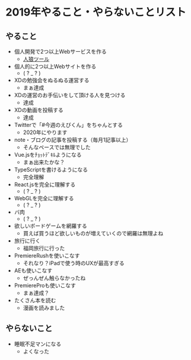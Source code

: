 # 2019年やること・やらないことリスト
## やること
* 個人開発で2つ以上Webサービスを作る
  * [人狼ツール](https://jinro.tools)
* 個人的に2つ以上Webサイトを作る
  * ( ? _ ? )
* XDの勉強会をぬるぬる運営する
  * まぁ達成
* XDの運営のお手伝いをして頂ける人を見つける
  * 達成
* XDの動画を投稿する
  * 達成
* Twitterで「#今週のえびくん」をちゃんとする
  * 2020年にやります
* note・ブログの記事を投稿する（毎月1記事以上）
  * そんなペースでは無理でした
* Vue.jsをﾁｮｯﾄﾃﾞｷﾙようになる
  * まぁ出来たかな？
* TypeScriptを書けるようになる
  * 完全理解
* React.jsを完全に理解する
  * ( ? _ ? )
* WebGLを完全に理解する
  * ( ? _ ? )
* バ肉
  * ( ? _ ? )
* 欲しいボードゲームを網羅する
  * 買えば買うほど欲しいものが増えていくので網羅は無理よね
* 旅行に行く
  * 福岡旅行に行った
* PremiereRushを使いこなす
  * それなり？iPadで使う時のUXが最高すぎる
* AEも使いこなす
  * ぜっんぜん触らなかったね
* PremiereProも使いこなす
  * まぁ達成？
* たくさん本を読む
  * 漫画を読みました

## やらないこと
* 睡眠不足マンになる
  * よくなった